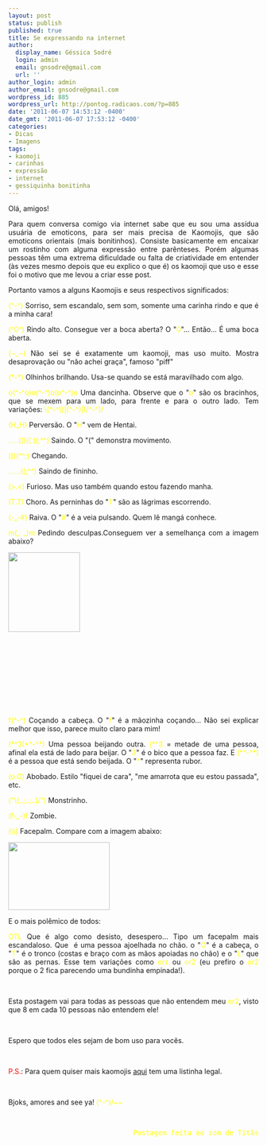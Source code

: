 ```yaml
---
layout: post
status: publish
published: true
title: Se expressando na internet
author:
  display_name: Géssica Sodré
  login: admin
  email: gnsodre@gmail.com
  url: ''
author_login: admin
author_email: gnsodre@gmail.com
wordpress_id: 885
wordpress_url: http://pontog.radicaos.com/?p=885
date: '2011-06-07 14:53:12 -0400'
date_gmt: '2011-06-07 17:53:12 -0400'
categories:
- Dicas
- Imagens
tags:
- kaomoji
- carinhas
- expressão
- internet
- gessiquinha bonitinha
---
```

<p style="text-align: justify;">Olá, amigos!</p>
<p style="text-align: justify;">Para quem conversa comigo via internet sabe que eu sou uma assídua usuária de emoticons, para ser mais precisa de Kaomojis, que são emoticons orientais (mais bonitinhos). Consiste basicamente em encaixar um rostinho com alguma expressão entre parênteses. Porém algumas pessoas têm uma extrema dificuldade ou falta de criatividade em entender (às vezes mesmo depois que eu explico o que é) os kaomoji que uso e esse foi o motivo que me levou a criar esse post.</p>
<p style="text-align: justify;">Portanto vamos a alguns Kaomojis e seus respectivos significados:</p>
<p style="text-align: justify;"><span style="color: #ffff00;">(^-^)</span> Sorriso, sem escandalo, sem som, somente uma carinha rindo e que é a minha cara!</p>
<p style="text-align: justify;"><span style="color: #ffff00;">(^0^)</span> Rindo alto. Consegue ver a boca aberta? O "<span style="color: #ffff00;">0</span>"... Então... É uma boca aberta.</p>
<p style="text-align: justify;"><span style="color: #ffff00;">(¬_¬)</span> Não sei se é exatamente um kaomoji, mas uso muito. Mostra desaprovação ou "não achei graça", famoso "piff"</p>
<p style="text-align: justify;"><span style="color: #ffff00;">(*-*)</span> Olhinhos brilhando. Usa-se quando se está maravilhado com algo.</p>
<p style="text-align: justify;"><span style="color: #ffff00;">o(^-^o)o(^-^)o(o^-^)o</span> Uma dancinha. Observe que o "<span style="color: #ffff00;">o</span>" são os bracinhos, que se mexem para um lado, para frente e para o outro lado. Tem variações: <span style="color: #ffff00;">\(^-^\)|(^-^)|(/^-^)/</span></p>
<p style="text-align: justify;"><span style="color: #ffff00;">(H_H)</span> Perversão. O "<span style="color: #ffff00;">H</span>" vem de Hentai.</p>
<p style="text-align: justify;"><span style="color: #ffff00;">.....((((( ((;^^)</span> Saindo. O "(" demonstra movimento.</p>
<p style="text-align: justify;"><span style="color: #ffff00;">((((^^;)</span> Chegando.</p>
<p style="text-align: justify;"><span style="color: #ffff00;">......((;^^)</span> Saindo de fininho.</p>
<p style="text-align: justify;"><span style="color: #ffff00;">(&gt;.&lt;)</span> Furioso. Mas uso também quando estou fazendo manha.</p>
<p style="text-align: justify;"><span style="color: #ffff00;">(T.T)</span> Choro. As perninhas do "<span style="color: #ffff00;">T</span>" são as lágrimas escorrendo.</p>
<p style="text-align: justify;"><span style="color: #ffff00;">(-_-#)</span> Raiva. O "<span style="color: #ffff00;">#</span>" é a veia pulsando. Quem lê mangá conhece.</p>
<p style="text-align: justify;"><span style="color: #ffff00;">m(_ _)m</span> Pedindo desculpas.Conseguem ver a semelhança com a imagem abaixo?</p>
<p style="text-align: justify;"><a href="http://2.bp.blogspot.com/-FyGUCIKEzKE/TcWDz1IVQUI/AAAAAAAAAEM/4wmrt3FmzUI/s1600/Gomenasai.gif"><img class="alignleft" title="Gomenasai" src="http://2.bp.blogspot.com/-FyGUCIKEzKE/TcWDz1IVQUI/AAAAAAAAAEM/4wmrt3FmzUI/s1600/Gomenasai.gif" alt="" width="144" height="160" /></a></p>
<p style="text-align: justify;">&nbsp;</p>
<p style="text-align: justify;">&nbsp;</p>
<p style="text-align: justify;">&nbsp;</p>
<p style="text-align: justify;">&nbsp;</p>
<p style="text-align: justify;">&nbsp;</p>
<p style="text-align: justify;"><span style="color: #ffff00;">f(^-^)</span> Coçando a cabeça. O "<span style="color: #ffff00;">f</span>" é a mãozinha coçando... Não sei explicar melhor que isso, parece muito claro para mim!</p>
<p style="text-align: justify;"><span style="color: #ffff00;">(*^3(*^-^*)</span> Uma pessoa beijando outra. <span style="color: #ffff00;">(*^3</span> = metade de uma pessoa, afinal ela está de lado para beijar. O "<span style="color: #ffff00;">3</span>" é o bico que a pessoa faz. E <span style="color: #ffff00;">(*^-^*)</span> é a pessoa que está sendo beijada. O "<span style="color: #ffff00;">*</span>" representa rubor.</p>
<p style="text-align: justify;"><span style="color: #ffff00;">(o.O)</span> Abobado. Estilo "fiquei de cara", "me amarrota que eu estou passada", etc.</p>
<p style="text-align: justify;"><span style="color: #ffff00;">("\(..;..;..)/")</span> Monstrinho.</p>
<p style="text-align: justify;"><span style="color: #ffff00;">(f-_-)f</span> Zombie.</p>
<p style="text-align: justify;"><span style="color: #ffff00;">(\\)</span> Facepalm. Compare com a imagem abaixo:</p>
<p style="text-align: justify;"><a href="http://nerdcomputero.files.wordpress.com/2010/10/face-palm-picard.jpg"><img class="alignnone" title="facepalm" src="http://nerdcomputero.files.wordpress.com/2010/10/face-palm-picard.jpg" alt="" width="204" height="136" /></a></p>
<p style="text-align: justify;">E o mais polêmico de todos:</p>
<p style="text-align: justify;"><span style="color: #ffff00;">OTL </span>Que é algo como desisto, desespero... Tipo um facepalm mais escandaloso. Que  é uma pessoa ajoelhada no chão. o "<span style="color: #ffff00;">O</span>" é a cabeça, o "<span style="color: #ffff00;">T</span>" é o tronco (costas e braço com as mãos apoiadas no chão) e o "<span style="color: #ffff00;">L</span>" que são as pernas. Esse tem variações como <span style="color: #ffff00;">orz </span>ou <span style="color: #ffff00;">or2 </span>(eu prefiro o <span style="color: #ffff00;">or2 </span>porque o 2 fica parecendo uma bundinha empinada!).</p>
<p style="text-align: justify;">&nbsp;</p>
<p style="text-align: justify;">Esta postagem vai para todas as pessoas que não entendem meu <span style="color: #ffff00;">or2</span>, visto que 8 em cada 10 pessoas não entendem ele!</p>
<p style="text-align: justify;">&nbsp;</p>
<p style="text-align: justify;">Espero que todos eles sejam de bom uso para vocês.</p>
<p style="text-align: justify;">&nbsp;</p>
<p style="text-align: justify;"><span style="color: #ff0000;">P.S.</span>: Para quem quiser mais kaomojis <a title="kaomoji" href="http://arcadiafolk.sites.uol.com.br/chat/chatkaomoji.htm" target="_blank">aqui</a> tem uma listinha legal.</p>
<p style="text-align: justify;">&nbsp;</p>
<p style="text-align: justify;">Bjoks, amores and see ya!<span style="color: #ffff00;"> (^-^)/~~</span></p>
<p style="text-align: justify;">&nbsp;</p>
<pre style="text-align: right;"><span style="color: #ffff00;">Postagem feita ao som de Titãs
</span></pre>
